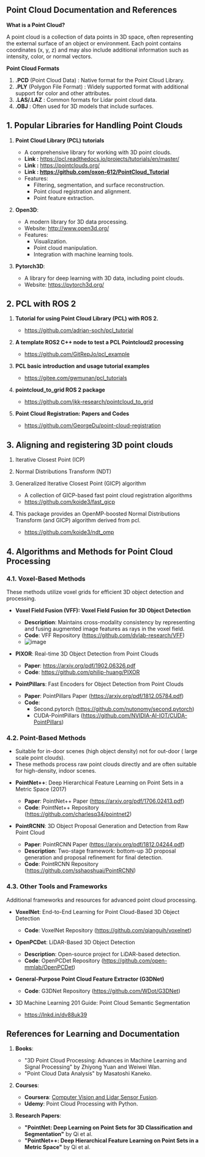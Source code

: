 ## Point Cloud Documentation and References

**What is a Point Cloud?**

A point cloud is a collection of data points in 3D space, often representing the external surface of an object or environment. 
Each point contains coordinates (x, y, z) and may also include additional information such as intensity, color, or normal vectors.

**Point Cloud Formats**

1. **.PCD** (Point Cloud Data) : Native format for the Point Cloud Library.
2. **.PLY** (Polygon File Format) : Widely supported format with additional support for color and other attributes.
3. **.LAS/.LAZ** : Common formats for Lidar point cloud data.
4. **.OBJ** : Often used for 3D models that include surfaces.
      
## 1. **Popular Libraries for Handling Point Clouds**

1. **Point Cloud Library (PCL) tutorials**
    - A comprehensive library for working with 3D point clouds.
    - **Link :** https://pcl.readthedocs.io/projects/tutorials/en/master/
    - **Link :** https://pointclouds.org/
    - **Link : https://github.com/oxon-612/PointCloud_Tutorial**
    - Features:
        - Filtering, segmentation, and surface reconstruction.
        - Point cloud registration and alignment.
        - Point feature extraction.

2. **Open3D**:
    - A modern library for 3D data processing.
    - Website: http://www.open3d.org/
    - Features:
        - Visualization.
        - Point cloud manipulation.
        - Integration with machine learning tools.
          

3. **Pytorch3D**:
    - A library for deep learning with 3D data, including point clouds.
    - Website: https://pytorch3d.org/


## 2. PCL with ROS 2

1. **Tutorial for using Point Cloud Library (PCL) with ROS 2.**
   - https://github.com/adrian-soch/pcl_tutorial

2. **A template ROS2 C++ node to test a PCL Pointcloud2 processing**
   - https://github.com/GitRepJo/pcl_example
  
3. **PCL basic introduction and usage tutorial examples**
   - https://gitee.com/gwmunan/pcl_tutorials
     
4. **pointcloud_to_grid ROS 2 package**
   - https://github.com/jkk-research/pointcloud_to_grid
      
5. **Point Cloud Registration: Papers and Codes**
   - https://github.com/GeorgeDu/point-cloud-registration
     

## 3. Aligning and registering 3D point clouds

1. Iterative Closest Point (ICP)

2. Normal Distributions Transform (NDT)

3. Generalized Iterative Closest Point (GICP) algorithm
    - A collection of GICP-based fast point cloud registration algorithms
    - https://github.com/koide3/fast_gicp

4. This package provides an OpenMP-boosted Normal Distributions Transform (and GICP) algorithm derived from pcl.
    - https://github.com/koide3/ndt_omp 


  
## **4. Algorithms and Methods for Point Cloud Processing**

### **4.1. Voxel-Based Methods**

These methods utilize voxel grids for efficient 3D object detection and processing.

- **Voxel Field Fusion (VFF): Voxel Field Fusion for 3D Object Detection**
    - **Description**: Maintains cross-modality consistency by representing and fusing augmented image features as rays in the voxel field.
    - **Code**: VFF Repository (https://github.com/dvlab-research/VFF)
     * ![image](https://user-images.githubusercontent.com/20908007/216046489-825042e2-4e59-4bdc-80f9-572b55d68cd9.png)

- **PIXOR**: Real-time 3D Object Detection from Point Clouds
    - **Paper**: https://arxiv.org/pdf/1902.06326.pdf
    - **Code**: https://github.com/philip-huang/PIXOR
      
- **PointPillars**: Fast Encoders for Object Detection from Point Clouds
    - **Paper**: PointPillars Paper (https://arxiv.org/pdf/1812.05784.pdf)
    - **Code**:
        - Second.pytorch (https://github.com/nutonomy/second.pytorch)
        - CUDA-PointPillars (https://github.com/NVIDIA-AI-IOT/CUDA-PointPillars)

### **4.2. Point-Based Methods**
* Suitable for in-door scenes (high object density) not for out-door ( large scale point clouds). 
* These methods process raw point clouds directly and are often suitable for high-density, indoor scenes.

- **PointNet++**: Deep Hierarchical Feature Learning on Point Sets in a Metric Space (2017)
    - **Paper**: PointNet++ Paper (https://arxiv.org/pdf/1706.02413.pdf)
    - **Code**: PointNet++ Repository (https://github.com/charlesq34/pointnet2)
      
- **PointRCNN**: 3D Object Proposal Generation and Detection from Raw Point Cloud
    - **Paper**: PointRCNN Paper (https://arxiv.org/pdf/1812.04244.pdf)
    - **Description**: Two-stage framework: bottom-up 3D proposal generation and proposal refinement for final detection.
    - **Code**: PointRCNN Repository (https://github.com/sshaoshuai/PointRCNN)

### **4.3. Other Tools and Frameworks**

Additional frameworks and resources for advanced point cloud processing.

- **VoxelNet**: End-to-End Learning for Point Cloud-Based 3D Object Detection
    - **Code**: VoxelNet Repository (https://github.com/qianguih/voxelnet)
      
- **OpenPCDet**: LiDAR-Based 3D Object Detection
    - **Description**: Open-source project for LiDAR-based detection.
    - **Code**: OpenPCDet Repository (https://github.com/open-mmlab/OpenPCDet)
      
- **General-Purpose Point Cloud Feature Extractor (G3DNet)**
  
    - **Code**: G3DNet Repository (https://github.com/WDot/G3DNet)
- 3D Machine Learning 201 Guide: Point Cloud Semantic Segmentation
    - https://lnkd.in/dv88uk39





## **References for Learning and Documentation**

1. **Books**:
    - "3D Point Cloud Processing: Advances in Machine Learning and Signal Processing" by Zhiyong Yuan and Weiwei Wan.
    - "Point Cloud Data Analysis" by Masatoshi Kaneko.
      
2. **Courses**:
    - **Coursera**: [Computer Vision and Lidar Sensor Fusion](https://www.coursera.org/learn/sensor-fusion-perception).
    - **Udemy**: Point Cloud Processing with Python.
      
3. **Research Papers**:
    - **"PointNet: Deep Learning on Point Sets for 3D Classification and Segmentation"** by Qi et al.
    - **"PointNet++: Deep Hierarchical Feature Learning on Point Sets in a Metric Space"** by Qi et al.


